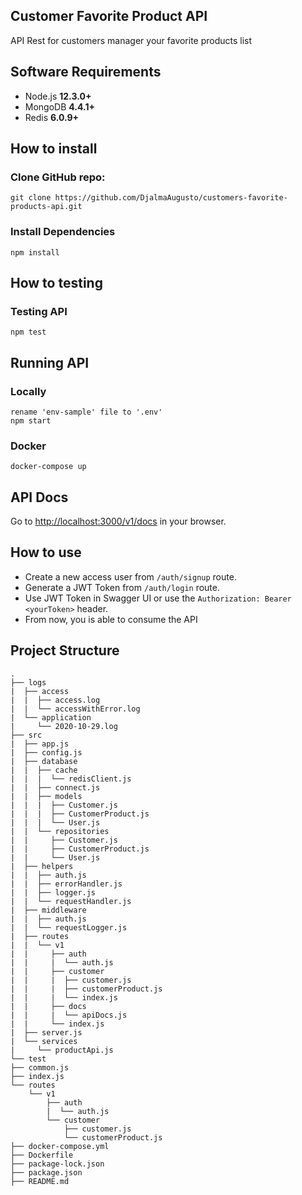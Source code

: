 ## Customer Favorite Product API

API Rest for customers manager your favorite products list

## Software Requirements

-   Node.js **12.3.0+**
-   MongoDB **4.4.1+**
-   Redis   **6.0.9+**

## How to install

### Clone GitHub repo:

```
git clone https://github.com/DjalmaAugusto/customers-favorite-products-api.git
```

### Install Dependencies

```
npm install
```
## How to testing

### Testing API

```
npm test
```

## Running API

### Locally
```
rename 'env-sample' file to '.env'
npm start
```

### Docker
```
docker-compose up
```

## API Docs

Go to [http://localhost:3000/v1/docs](http://localhost:3000/v1/docs) in your browser.

## How to use

* Create a new access user from `/auth/signup` route.
* Generate a JWT Token from `/auth/login` route.
* Use JWT Token in Swagger UI or use the `Authorization: Bearer <yourToken>` header.
* From now, you is able to consume the API

## Project Structure
    .
    ├── logs
    |  ├── access
    |  |  ├── access.log
    |  |  └── accessWithError.log
    |  └── application
    |     └── 2020-10-29.log
    ├── src
    |  ├── app.js
    |  ├── config.js
    |  ├── database
    |  |  ├── cache
    |  |  |  └── redisClient.js
    |  |  ├── connect.js
    |  |  ├── models
    |  |  |  ├── Customer.js
    |  |  |  ├── CustomerProduct.js
    |  |  |  └── User.js
    |  |  └── repositories
    |  |     ├── Customer.js
    |  |     ├── CustomerProduct.js
    |  |     └── User.js
    |  ├── helpers
    |  |  ├── auth.js
    |  |  ├── errorHandler.js
    |  |  ├── logger.js
    |  |  └── requestHandler.js
    |  ├── middleware
    |  |  ├── auth.js
    |  |  └── requestLogger.js
    |  ├── routes
    |  |  └── v1
    |  |     ├── auth
    |  |     |  └── auth.js
    |  |     ├── customer
    |  |     |  ├── customer.js
    |  |     |  ├── customerProduct.js
    |  |     |  └── index.js
    |  |     ├── docs
    |  |     |  └── apiDocs.js
    |  |     └── index.js
    |  ├── server.js
    |  └── services
    |     └── productApi.js
    └── test
    ├── common.js
    ├── index.js
    └── routes
        └── v1
            ├── auth
            |  └── auth.js
            └── customer
                ├── customer.js
                └── customerProduct.js
    ├── docker-compose.yml
    ├── Dockerfile
    ├── package-lock.json
    ├── package.json
    ├── README.md